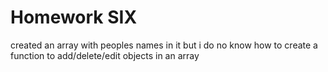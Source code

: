 # Homework SIX
created an array with peoples names in it but i do no know how to create a function to add/delete/edit objects in an array 